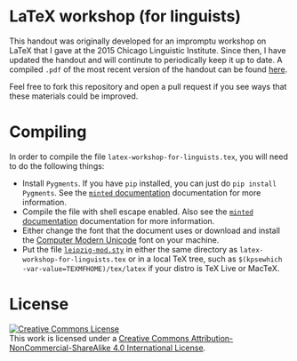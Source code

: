 # LaTeX workshop (for linguists)

This handout was originally developed for an impromptu workshop on LaTeX that I gave at the 2015 Chicago Linguistic Institute.
Since then, I have updated the handout and will continute to periodically keep it up to date.
A compiled `.pdf` of the most recent version of the handout can be found [here][handout].

Feel free to fork this repository and open a pull request if you see ways that these materials could be improved.

# Compiling

In order to compile the file `latex-workshop-for-linguists.tex`, you will need to do the following things:

* Install `Pygments`. If you have `pip` installed, you can just do `pip install Pygments`. See the [`minted` documentation][minted] documentation for more information.
* Compile the file with shell escape enabled. Also see the [`minted` documentation][minted] documentation for more information.
* Either change the font that the document uses or download and install the [Computer Modern Unicode][cm-unicode] font on your machine.
* Put the file [`leipzig-mod.sty`][leipzig-mod] in either the same directory as `latex-workshop-for-linguists.tex` or in a local TeX tree, such as `$(kpsewhich -var-value=TEXMFHOME)/tex/latex` if your distro is TeX Live or MacTeX.

# License

<a rel="license" href="http://creativecommons.org/licenses/by-nc-sa/4.0/"><img alt="Creative Commons License" style="border-width:0" src="https://i.creativecommons.org/l/by-nc-sa/4.0/88x31.png" /></a><br />This work is licensed under a <a rel="license" href="http://creativecommons.org/licenses/by-nc-sa/4.0/">Creative Commons Attribution-NonCommercial-ShareAlike 4.0 International License</a>.

[handout]: http://adamliter.org/content/LaTeX/latex-workshop-for-linguists.pdf
[minted]: http://texdoc.net/texmf-dist/doc/latex/minted/minted.pdf
[cm-unicode]: http://sourceforge.net/projects/cm-unicode/
[leipzig-mod]: https://github.com/adamliter/TeXnology/blob/master/TEXMFHOME/tex/latex/leipzig-mod.sty
